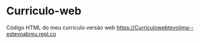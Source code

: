 # Curriculo-web
Código HTML do meu curriculo versão web
https://Curriculowebtevolima--estevoabreu.repl.co
